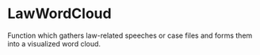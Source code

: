 # LawWordCloud
Function which gathers law-related speeches or case files and forms them into a visualized word cloud.
